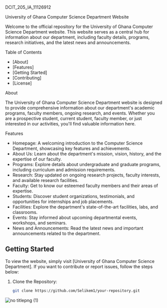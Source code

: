 DCIT_205_IA_11126912

University of Ghana Computer Science Department Website

Welcome to the official repository for the University of Ghana Computer Science Department website. This website serves as a central hub for information about our department, including faculty details, programs, research initiatives, and the latest news and announcements.

Table of Contents
- [About]
- [Features]
- [Getting Started]
- [Contributing]
- [License]

About

The University of Ghana Computer Science Department website is designed to provide comprehensive information about our department's academic programs, faculty members, ongoing research, and events. Whether you are a prospective student, current student, faculty member, or just interested in our activities, you'll find valuable information here.

 Features

- Homepage: A welcoming introduction to the Computer Science Department, showcasing key features and achievements.
- About Us: Learn about the department's mission, vision, history, and the expertise of our faculty.
- Programs: Explore details about undergraduate and graduate programs, including curriculum and admission requirements.
- Research: Stay updated on ongoing research projects, faculty interests, and available research facilities.
- Faculty: Get to know our esteemed faculty members and their areas of expertise.
- Students: Discover student organizations, testimonials, and opportunities for internships and job placements.
- Facilities: Explore the department's state-of-the-art facilities, labs, and classrooms.
- Events: Stay informed about upcoming departmental events, workshops, and seminars.
- News and Announcements: Read the latest news and important announcements related to the department.

## Getting Started

To view the website, simply visit [University of Ghana Computer Science Department]. If you want to contribute or report issues, follow the steps below:

1. Clone the Repository:
   ```bash
   git clone https://github.com/Selikem1/your-repository.git


![no titlepng (1)](https://github.com/Selikem1/DCIT_205_IA/assets/151584677/292d33ec-0bc5-40f0-9c0b-ddc9fa5b1af2)

